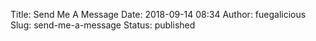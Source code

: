 Title: Send Me A Message
Date: 2018-09-14 08:34
Author: fuegalicious
Slug: send-me-a-message
Status: published


